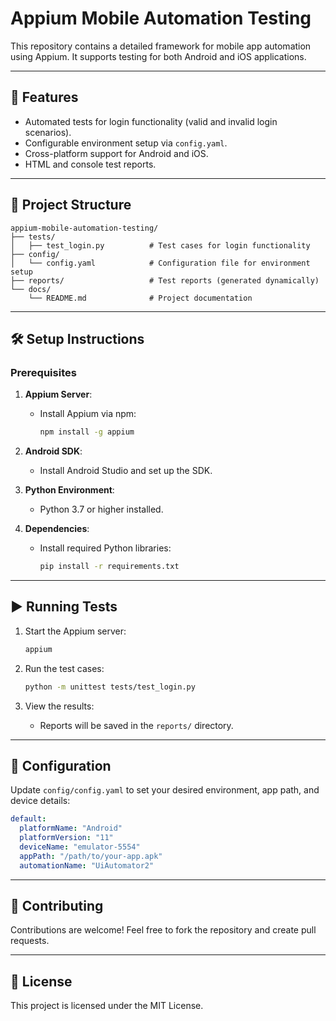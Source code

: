 # Appium Mobile Automation Testing

This repository contains a detailed framework for mobile app automation using Appium. It supports testing for both Android and iOS applications.

---

## 🚀 Features
- Automated tests for login functionality (valid and invalid login scenarios).
- Configurable environment setup via `config.yaml`.
- Cross-platform support for Android and iOS.
- HTML and console test reports.

---

## 📂 Project Structure
```plaintext
appium-mobile-automation-testing/
├── tests/
│   ├── test_login.py          # Test cases for login functionality
├── config/
│   └── config.yaml            # Configuration file for environment setup
├── reports/                   # Test reports (generated dynamically)
└── docs/
    └── README.md              # Project documentation
```

---

## 🛠️ Setup Instructions

### Prerequisites
1. **Appium Server**:
   - Install Appium via npm:
     ```bash
     npm install -g appium
     ```

2. **Android SDK**:
   - Install Android Studio and set up the SDK.

3. **Python Environment**:
   - Python 3.7 or higher installed.

4. **Dependencies**:
   - Install required Python libraries:
     ```bash
     pip install -r requirements.txt
     ```

---

## ▶️ Running Tests

1. Start the Appium server:
   ```bash
   appium
   ```

2. Run the test cases:
   ```bash
   python -m unittest tests/test_login.py
   ```

3. View the results:
   - Reports will be saved in the `reports/` directory.

---

## 📝 Configuration

Update `config/config.yaml` to set your desired environment, app path, and device details:
```yaml
default:
  platformName: "Android"
  platformVersion: "11"
  deviceName: "emulator-5554"
  appPath: "/path/to/your-app.apk"
  automationName: "UiAutomator2"
```

---

## 🧩 Contributing

Contributions are welcome! Feel free to fork the repository and create pull requests.

---

## 📄 License
This project is licensed under the MIT License.
